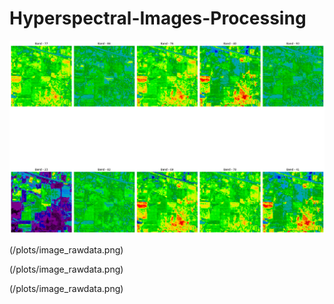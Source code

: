 # Hyperspectral-Images-Processing

![](/plots/image_rawdata.png)

(/plots/image_rawdata.png)

(/plots/image_rawdata.png)

(/plots/image_rawdata.png)
